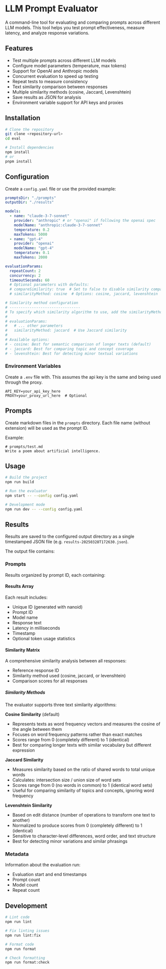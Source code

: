 # LLM Prompt Evaluator

A command-line tool for evaluating and comparing prompts across different LLM models. This tool helps you test prompt effectiveness, measure latency, and analyze response variations.

## Features

- Test multiple prompts across different LLM models
- Configure model parameters (temperature, max tokens)
- Support for OpenAI and Anthropic models
- Concurrent evaluation to speed up testing
- Repeat tests to measure consistency
- Text similarity comparison between responses
- Multiple similarity methods (cosine, Jaccard, Levenshtein)
- Save results as JSON for analysis
- Environment variable support for API keys and proxies

## Installation

```bash
# Clone the repository
git clone <repository-url>
cd eval

# Install dependencies
npm install
# or
pnpm install
```

## Configuration

Create a `config.yaml` file or use the provided example:

```yaml
promptsDir: "./prompts"
outputDir: "./results"

models:
  - name: "claude-3-7-sonnet"
    provider: "anthropic" # or "openai" if following the openai spec
    modelName: "anthropic:claude-3-7-sonnet"
    temperature: 0.2
    maxTokens: 5000
  - name: "gpt-4"
    provider: "openai"
    modelName: "gpt-4"
    temperature: 0.1
    maxTokens: 2000

evaluationParams:
  repeatCount: 2
  concurrency: 2
  timeoutSeconds: 60
  # Optional parameters with defaults:
  # compareSimilarity: true  # Set to false to disable similarity comparison
  # similarityMethod: cosine  # Options: cosine, jaccard, levenshtein

# Similarity method configuration
# --------------------------------
# To specify which similarity algorithm to use, add the similarityMethod parameter:
# 
# evaluationParams:
#   # ... other parameters
#   similarityMethod: jaccard  # Use Jaccard similarity
# 
# Available options:
# - cosine: Best for semantic comparison of longer texts (default)
# - jaccard: Best for comparing topic and concept coverage
# - levenshtein: Best for detecting minor textual variations
```

### Environment Variables

Create a `.env` file with. This assumes the api key is the same and being used through the proxy.

```
API_KEY=your_api_key_here
PROXY=your_proxy_url_here  # Optional
```

## Prompts

Create markdown files in the `prompts` directory. Each file name (without extension) will be used as the prompt ID.

Example:
```
# prompts/test.md
Write a poem about artificial intelligence.
```

## Usage

```bash
# Build the project
npm run build

# Run the evaluator
npm start -- --config config.yaml

# Development mode
npm run dev -- --config config.yaml
```

## Results

Results are saved to the configured output directory as a single timestamped JSON file (e.g. `results-20250328T172630.json`).

The output file contains:

### Prompts
Results organized by prompt ID, each containing:

#### Results Array
Each result includes:
- Unique ID (generated with nanoid)
- Prompt ID
- Model name
- Response text
- Latency in milliseconds
- Timestamp
- Optional token usage statistics

#### Similarity Matrix
A comprehensive similarity analysis between all responses:
- Reference response ID
- Similarity method used (cosine, jaccard, or levenshtein)
- Comparison scores for all responses

##### Similarity Methods

The evaluator supports three text similarity algorithms:

**Cosine Similarity** (default)
- Represents texts as word frequency vectors and measures the cosine of the angle between them
- Focuses on word frequency patterns rather than exact matches
- Scores range from 0 (completely different) to 1 (identical)
- Best for comparing longer texts with similar vocabulary but different expression

**Jaccard Similarity**
- Measures similarity based on the ratio of shared words to total unique words
- Calculates: intersection size / union size of word sets
- Scores range from 0 (no words in common) to 1 (identical word sets)
- Useful for comparing similarity of topics and concepts, ignoring word frequency

**Levenshtein Similarity**
- Based on edit distance (number of operations to transform one text to another)
- Normalized to produce scores from 0 (completely different) to 1 (identical)
- Sensitive to character-level differences, word order, and text structure
- Best for detecting minor variations and similar phrasings

### Metadata
Information about the evaluation run:
- Evaluation start and end timestamps
- Prompt count
- Model count
- Repeat count

## Development

```bash
# Lint code
npm run lint

# Fix linting issues
npm run lint:fix

# Format code
npm run format

# Check formatting
npm run format:check
```
